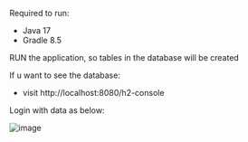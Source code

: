 Required to run: 
- Java 17
- Gradle 8.5

RUN the application, so tables in the database will be created


If u want to see the database:
- visit http://localhost:8080/h2-console

Login with data as below:

![image](https://github.com/Vertonowsky/AO-Projekt/assets/27568559/ed63f379-5abb-4287-91ad-69e485fa782e)

